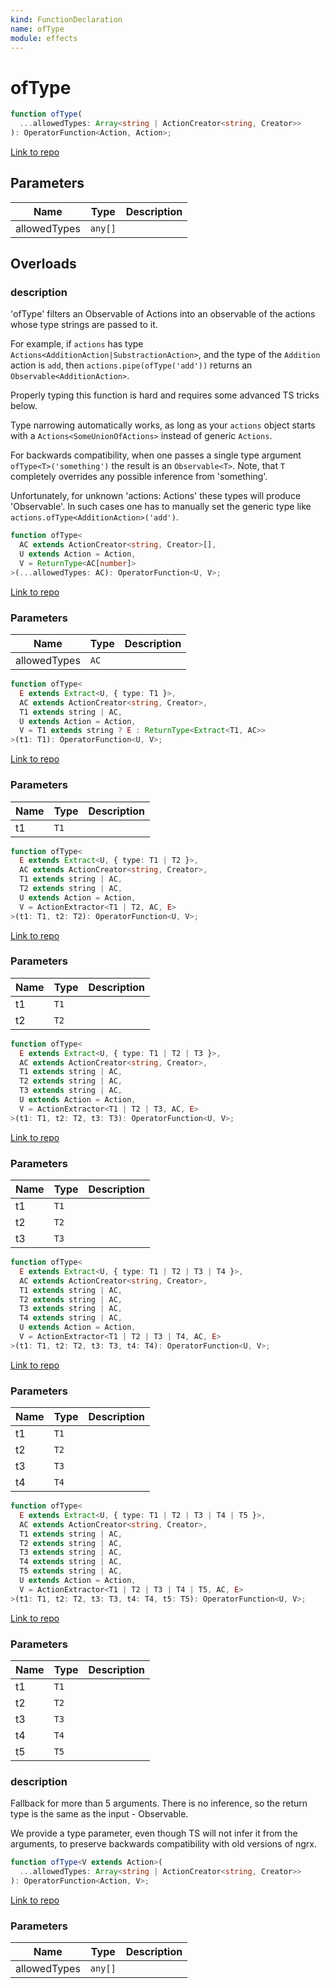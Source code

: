 ```yaml
---
kind: FunctionDeclaration
name: ofType
module: effects
---
```


# ofType

```ts
function ofType(
  ...allowedTypes: Array<string | ActionCreator<string, Creator>>
): OperatorFunction<Action, Action>;
```

[Link to repo](https://github.com/ngrx/platform/blob/master/modules/effects/src/actions.ts#L119-L133)

## Parameters

| Name         | Type    | Description |
| ------------ | ------- | ----------- |
| allowedTypes | `any[]` |             |

## Overloads

### description

'ofType' filters an Observable of Actions into an observable of the actions
whose type strings are passed to it.

For example, if `actions` has type `Actions<AdditionAction|SubstractionAction>`, and
the type of the `Addition` action is `add`, then
`actions.pipe(ofType('add'))` returns an `Observable<AdditionAction>`.

Properly typing this function is hard and requires some advanced TS tricks
below.

Type narrowing automatically works, as long as your `actions` object
starts with a `Actions<SomeUnionOfActions>` instead of generic `Actions`.

For backwards compatibility, when one passes a single type argument
`ofType<T>('something')` the result is an `Observable<T>`. Note, that `T`
completely overrides any possible inference from 'something'.

Unfortunately, for unknown 'actions: Actions' these types will produce
'Observable<never>'. In such cases one has to manually set the generic type
like `actions.ofType<AdditionAction>('add')`.

```ts
function ofType<
  AC extends ActionCreator<string, Creator>[],
  U extends Action = Action,
  V = ReturnType<AC[number]>
>(...allowedTypes: AC): OperatorFunction<U, V>;
```

[Link to repo](https://github.com/ngrx/platform/blob/master/modules/effects/src/actions.ts#L57-L61)

### Parameters

| Name         | Type | Description |
| ------------ | ---- | ----------- |
| allowedTypes | `AC` |             |

```ts
function ofType<
  E extends Extract<U, { type: T1 }>,
  AC extends ActionCreator<string, Creator>,
  T1 extends string | AC,
  U extends Action = Action,
  V = T1 extends string ? E : ReturnType<Extract<T1, AC>>
>(t1: T1): OperatorFunction<U, V>;
```

[Link to repo](https://github.com/ngrx/platform/blob/master/modules/effects/src/actions.ts#L63-L69)

### Parameters

| Name | Type | Description |
| ---- | ---- | ----------- |
| t1   | `T1` |             |

```ts
function ofType<
  E extends Extract<U, { type: T1 | T2 }>,
  AC extends ActionCreator<string, Creator>,
  T1 extends string | AC,
  T2 extends string | AC,
  U extends Action = Action,
  V = ActionExtractor<T1 | T2, AC, E>
>(t1: T1, t2: T2): OperatorFunction<U, V>;
```

[Link to repo](https://github.com/ngrx/platform/blob/master/modules/effects/src/actions.ts#L70-L77)

### Parameters

| Name | Type | Description |
| ---- | ---- | ----------- |
| t1   | `T1` |             |
| t2   | `T2` |             |

```ts
function ofType<
  E extends Extract<U, { type: T1 | T2 | T3 }>,
  AC extends ActionCreator<string, Creator>,
  T1 extends string | AC,
  T2 extends string | AC,
  T3 extends string | AC,
  U extends Action = Action,
  V = ActionExtractor<T1 | T2 | T3, AC, E>
>(t1: T1, t2: T2, t3: T3): OperatorFunction<U, V>;
```

[Link to repo](https://github.com/ngrx/platform/blob/master/modules/effects/src/actions.ts#L78-L86)

### Parameters

| Name | Type | Description |
| ---- | ---- | ----------- |
| t1   | `T1` |             |
| t2   | `T2` |             |
| t3   | `T3` |             |

```ts
function ofType<
  E extends Extract<U, { type: T1 | T2 | T3 | T4 }>,
  AC extends ActionCreator<string, Creator>,
  T1 extends string | AC,
  T2 extends string | AC,
  T3 extends string | AC,
  T4 extends string | AC,
  U extends Action = Action,
  V = ActionExtractor<T1 | T2 | T3 | T4, AC, E>
>(t1: T1, t2: T2, t3: T3, t4: T4): OperatorFunction<U, V>;
```

[Link to repo](https://github.com/ngrx/platform/blob/master/modules/effects/src/actions.ts#L87-L96)

### Parameters

| Name | Type | Description |
| ---- | ---- | ----------- |
| t1   | `T1` |             |
| t2   | `T2` |             |
| t3   | `T3` |             |
| t4   | `T4` |             |

```ts
function ofType<
  E extends Extract<U, { type: T1 | T2 | T3 | T4 | T5 }>,
  AC extends ActionCreator<string, Creator>,
  T1 extends string | AC,
  T2 extends string | AC,
  T3 extends string | AC,
  T4 extends string | AC,
  T5 extends string | AC,
  U extends Action = Action,
  V = ActionExtractor<T1 | T2 | T3 | T4 | T5, AC, E>
>(t1: T1, t2: T2, t3: T3, t4: T4, t5: T5): OperatorFunction<U, V>;
```

[Link to repo](https://github.com/ngrx/platform/blob/master/modules/effects/src/actions.ts#L97-L107)

### Parameters

| Name | Type | Description |
| ---- | ---- | ----------- |
| t1   | `T1` |             |
| t2   | `T2` |             |
| t3   | `T3` |             |
| t4   | `T4` |             |
| t5   | `T5` |             |

### description

Fallback for more than 5 arguments.
There is no inference, so the return type is the same as the input -
Observable<Action>.

We provide a type parameter, even though TS will not infer it from the
arguments, to preserve backwards compatibility with old versions of ngrx.

```ts
function ofType<V extends Action>(
  ...allowedTypes: Array<string | ActionCreator<string, Creator>>
): OperatorFunction<Action, V>;
```

[Link to repo](https://github.com/ngrx/platform/blob/master/modules/effects/src/actions.ts#L116-L118)

### Parameters

| Name         | Type    | Description |
| ------------ | ------- | ----------- |
| allowedTypes | `any[]` |             |
